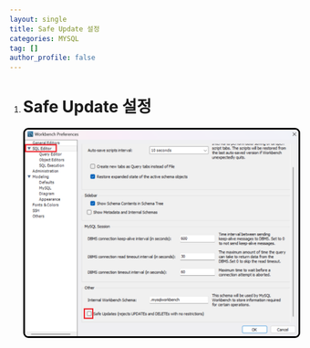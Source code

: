 ```yaml
---
layout: single
title: Safe Update 설정
categories: MYSQL
tag: []
author_profile: false
---
```

 
1. # Safe Update 설정
    <img src="../../imgs/mysql/safe_updates.png" style="border:3px solid black;border-radius:9px;width:800px">  